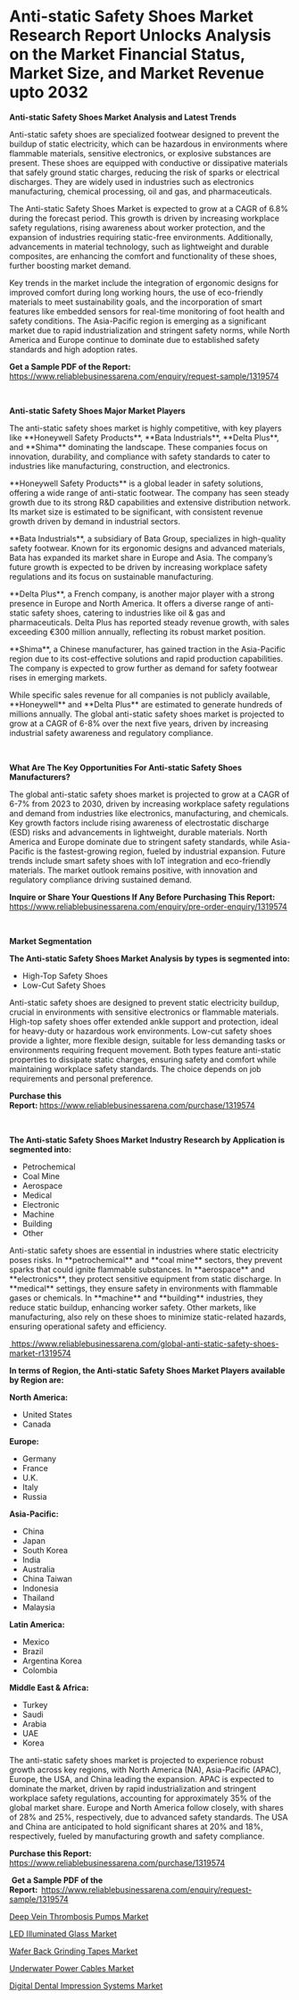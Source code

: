 <p><h1>Anti-static Safety Shoes Market Research Report Unlocks Analysis on the Market Financial Status, Market Size, and Market Revenue upto 2032</h1></p><p><strong>Anti-static Safety Shoes Market Analysis and Latest Trends</strong></p>
<p><p>Anti-static safety shoes are specialized footwear designed to prevent the buildup of static electricity, which can be hazardous in environments where flammable materials, sensitive electronics, or explosive substances are present. These shoes are equipped with conductive or dissipative materials that safely ground static charges, reducing the risk of sparks or electrical discharges. They are widely used in industries such as electronics manufacturing, chemical processing, oil and gas, and pharmaceuticals.</p><p>The Anti-static Safety Shoes Market is expected to grow at a CAGR of 6.8% during the forecast period. This growth is driven by increasing workplace safety regulations, rising awareness about worker protection, and the expansion of industries requiring static-free environments. Additionally, advancements in material technology, such as lightweight and durable composites, are enhancing the comfort and functionality of these shoes, further boosting market demand.</p><p>Key trends in the market include the integration of ergonomic designs for improved comfort during long working hours, the use of eco-friendly materials to meet sustainability goals, and the incorporation of smart features like embedded sensors for real-time monitoring of foot health and safety conditions. The Asia-Pacific region is emerging as a significant market due to rapid industrialization and stringent safety norms, while North America and Europe continue to dominate due to established safety standards and high adoption rates.</p></p>
<p><strong>Get a Sample PDF of the Report:&nbsp;</strong> <a href="https://www.reliablebusinessarena.com/enquiry/request-sample/1319574?utm_campaign=1990&utm_medium=2&utm_source=Github&utm_content=ia&utm_term=20012025&utm_id=anti-static-safety-shoes">https://www.reliablebusinessarena.com/enquiry/request-sample/1319574</a></p>
<p>&nbsp;</p>
<p><strong>Anti-static Safety Shoes Major Market Players</strong></p>
<p><p>The anti-static safety shoes market is highly competitive, with key players like **Honeywell Safety Products**, **Bata Industrials**, **Delta Plus**, and **Shima** dominating the landscape. These companies focus on innovation, durability, and compliance with safety standards to cater to industries like manufacturing, construction, and electronics.</p><p>**Honeywell Safety Products** is a global leader in safety solutions, offering a wide range of anti-static footwear. The company has seen steady growth due to its strong R&D capabilities and extensive distribution network. Its market size is estimated to be significant, with consistent revenue growth driven by demand in industrial sectors.</p><p>**Bata Industrials**, a subsidiary of Bata Group, specializes in high-quality safety footwear. Known for its ergonomic designs and advanced materials, Bata has expanded its market share in Europe and Asia. The company’s future growth is expected to be driven by increasing workplace safety regulations and its focus on sustainable manufacturing.</p><p>**Delta Plus**, a French company, is another major player with a strong presence in Europe and North America. It offers a diverse range of anti-static safety shoes, catering to industries like oil & gas and pharmaceuticals. Delta Plus has reported steady revenue growth, with sales exceeding €300 million annually, reflecting its robust market position.</p><p>**Shima**, a Chinese manufacturer, has gained traction in the Asia-Pacific region due to its cost-effective solutions and rapid production capabilities. The company is expected to grow further as demand for safety footwear rises in emerging markets.</p><p>While specific sales revenue for all companies is not publicly available, **Honeywell** and **Delta Plus** are estimated to generate hundreds of millions annually. The global anti-static safety shoes market is projected to grow at a CAGR of 6-8% over the next five years, driven by increasing industrial safety awareness and regulatory compliance.</p></p>
<p>&nbsp;</p>
<p><strong>What Are The Key Opportunities For Anti-static Safety Shoes Manufacturers?</strong></p>
<p><p>The global anti-static safety shoes market is projected to grow at a CAGR of 6-7% from 2023 to 2030, driven by increasing workplace safety regulations and demand from industries like electronics, manufacturing, and chemicals. Key growth factors include rising awareness of electrostatic discharge (ESD) risks and advancements in lightweight, durable materials. North America and Europe dominate due to stringent safety standards, while Asia-Pacific is the fastest-growing region, fueled by industrial expansion. Future trends include smart safety shoes with IoT integration and eco-friendly materials. The market outlook remains positive, with innovation and regulatory compliance driving sustained demand.</p></p>
<p><strong>Inquire or Share Your Questions If Any Before Purchasing This Report:</strong> <a href="https://www.reliablebusinessarena.com/enquiry/pre-order-enquiry/1319574?utm_campaign=1990&utm_medium=2&utm_source=Github&utm_content=ia&utm_term=20012025&utm_id=anti-static-safety-shoes">https://www.reliablebusinessarena.com/enquiry/pre-order-enquiry/1319574</a></p>
<p>&nbsp;</p>
<p><strong>Market Segmentation</strong></p>
<p><strong>The Anti-static Safety Shoes Market Analysis by types is segmented into:</strong></p>
<p><ul><li>High-Top Safety Shoes</li><li>Low-Cut Safety Shoes</li></ul></p>
<p><p>Anti-static safety shoes are designed to prevent static electricity buildup, crucial in environments with sensitive electronics or flammable materials. High-top safety shoes offer extended ankle support and protection, ideal for heavy-duty or hazardous work environments. Low-cut safety shoes provide a lighter, more flexible design, suitable for less demanding tasks or environments requiring frequent movement. Both types feature anti-static properties to dissipate static charges, ensuring safety and comfort while maintaining workplace safety standards. The choice depends on job requirements and personal preference.</p></p>
<p><strong>Purchase this Report:&nbsp;</strong><a href="https://www.reliablebusinessarena.com/purchase/1319574?utm_campaign=1990&utm_medium=2&utm_source=Github&utm_content=ia&utm_term=20012025&utm_id=anti-static-safety-shoes">https://www.reliablebusinessarena.com/purchase/1319574</a></p>
<p>&nbsp;</p>
<p><strong>The Anti-static Safety Shoes Market Industry Research by Application is segmented into:</strong></p>
<p><ul><li>Petrochemical</li><li>Coal Mine</li><li>Aerospace</li><li>Medical</li><li>Electronic</li><li>Machine</li><li>Building</li><li>Other</li></ul></p>
<p><p>Anti-static safety shoes are essential in industries where static electricity poses risks. In **petrochemical** and **coal mine** sectors, they prevent sparks that could ignite flammable substances. In **aerospace** and **electronics**, they protect sensitive equipment from static discharge. In **medical** settings, they ensure safety in environments with flammable gases or chemicals. In **machine** and **building** industries, they reduce static buildup, enhancing worker safety. Other markets, like manufacturing, also rely on these shoes to minimize static-related hazards, ensuring operational safety and efficiency.</p></p>
<p><a href="https://www.reliablebusinessarena.com/global-anti-static-safety-shoes-market-r1319574?utm_campaign=1990&utm_medium=2&utm_source=Github&utm_content=ia&utm_term=20012025&utm_id=anti-static-safety-shoes">&nbsp;https://www.reliablebusinessarena.com/global-anti-static-safety-shoes-market-r1319574</a></p>
<p><strong>In terms of Region, the Anti-static Safety Shoes Market Players available by Region are:</strong></p>
<p>
    <p> <strong> North America: </strong>
        <ul>
            <li>United States</li>
            <li>Canada</li>
        </ul>
        </p> 
    <p> <strong> Europe: </strong>
        <ul>
            <li>Germany</li>
            <li>France</li>
            <li>U.K.</li>
            <li>Italy</li>
            <li>Russia</li>
        </ul>
        </p> 
    <p> <strong> Asia-Pacific: </strong>
        <ul>
            <li>China</li>
            <li>Japan</li>
            <li>South Korea</li>
            <li>India</li>
            <li>Australia</li>
            <li>China Taiwan</li>
            <li>Indonesia</li>
            <li>Thailand</li>
            <li>Malaysia</li>
        </ul>
        </p> 
    <p> <strong> Latin America: </strong>
        <ul>
            <li>Mexico</li>
            <li>Brazil</li>
            <li>Argentina Korea</li>
            <li>Colombia</li>
        </ul>
        </p> 
    <p> <strong> Middle East & Africa: </strong>
        <ul>
            <li>Turkey</li>
            <li>Saudi</li>
            <li>Arabia</li>
            <li>UAE</li>
            <li>Korea</li>
        </ul>
    </p>
    </p>
<p><p>The anti-static safety shoes market is projected to experience robust growth across key regions, with North America (NA), Asia-Pacific (APAC), Europe, the USA, and China leading the expansion. APAC is expected to dominate the market, driven by rapid industrialization and stringent workplace safety regulations, accounting for approximately 35% of the global market share. Europe and North America follow closely, with shares of 28% and 25%, respectively, due to advanced safety standards. The USA and China are anticipated to hold significant shares at 20% and 18%, respectively, fueled by manufacturing growth and safety compliance.</p></p>
<p><strong>Purchase this Report: </strong><a href="https://www.reliablebusinessarena.com/purchase/1319574?utm_campaign=1990&utm_medium=2&utm_source=Github&utm_content=ia&utm_term=20012025&utm_id=anti-static-safety-shoes">https://www.reliablebusinessarena.com/purchase/1319574</a></p>
<p>&nbsp;<strong>Get a Sample PDF of the Report:&nbsp;&nbsp;</strong><a href="https://www.reliablebusinessarena.com/enquiry/request-sample/1319574?utm_campaign=1990&utm_medium=2&utm_source=Github&utm_content=ia&utm_term=20012025&utm_id=anti-static-safety-shoes">https://www.reliablebusinessarena.com/enquiry/request-sample/1319574</a></p>
<p><strong></strong></p>
<p><p><a href="https://www.linkedin.com/pulse/deep-vein-thrombosis-pumps-market-analysis-present-size-growth-qb4ef?utm_campaign=1990&utm_medium=2&utm_source=Github&utm_content=ia&utm_term=20012025&utm_id=anti-static-safety-shoes">Deep Vein Thrombosis Pumps Market</a></p><p><a href="https://www.linkedin.com/pulse/led-illuminated-glass-market-report-exploring-growth-trends-ss0dc?utm_campaign=1990&utm_medium=2&utm_source=Github&utm_content=ia&utm_term=20012025&utm_id=anti-static-safety-shoes">LED Illuminated Glass Market</a></p><p><a href="https://www.linkedin.com/pulse/comprehensive-analysis-wafer-back-grinding-tapes-market-share-zo1qc?utm_campaign=1990&utm_medium=2&utm_source=Github&utm_content=ia&utm_term=20012025&utm_id=anti-static-safety-shoes">Wafer Back Grinding Tapes Market</a></p><p><a href="https://www.linkedin.com/pulse/exploring-growth-opportunities-underwater-power-cables-market-h5aje?utm_campaign=1990&utm_medium=2&utm_source=Github&utm_content=ia&utm_term=20012025&utm_id=anti-static-safety-shoes">Underwater Power Cables Market</a></p><p><a href="https://www.linkedin.com/pulse/foreign-market-opportunities-dynamics-analysis-digital-dental-wzike?utm_campaign=1990&utm_medium=2&utm_source=Github&utm_content=ia&utm_term=20012025&utm_id=anti-static-safety-shoes">Digital Dental Impression Systems Market</a></p></p>